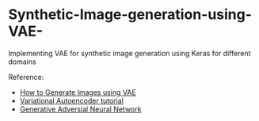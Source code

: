 # Synthetic-Image-generation-using-VAE-
Implementing VAE for synthetic image generation using Keras for different domains

Reference:

* [How to Generate Images using VAE](https://youtu.be/3-UDwk1U77s)
* [Variational Autoencoder tutorial](https://www.youtube.com/watch?v=w8F7_rQZxXk&list=PLdxQ7SoCLQANizknbIiHzL_hYjEaI-wUe)
* [Generative Adversial Neural Network](https://www.youtube.com/watch?v=RRTuumxm3CE&list=PLdxQ7SoCLQAMGgQAIAcyRevM8VvygTpCu)
